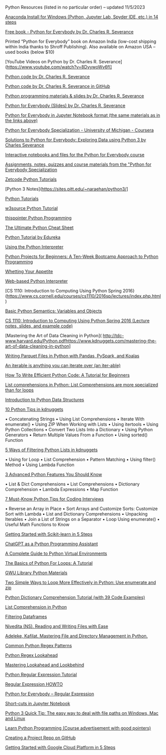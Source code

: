 
Python Resources (listed in no particular order)  – updated 11/5/2023

[Anaconda Install for Windows (Python, Jupyter Lab, Spyder IDE, etc.) in 14 steps](https://docs.anaconda.com/free/anaconda/install/windows/)

[Free book - Python for Everybody by Dr. Charles R. Severance](https://do1.dr-chuck.com/pythonlearn/EN_us/pythonlearn.pdf)
 
Printed “Python for Everybody” book on Amazon India (low-cost shipping within India thanks to Shroff Publishing). Also available on Amazon USA – used books (below $10)
 
[YouTube Videos on Python by Dr. Charles R. Severance](https://www.youtube.com/watch?v=8DvywoWv6fI]

[Python code by Dr. Charles R. Severance](https://github.com/csev/py4e/tree/master/code)

[Python code by Dr. Charles R. Severance in GitHub](https://github.com/csev/py4e/tree/master/code3)

[Python programming materials & slides by Dr. Charles R. Severance](https://www.py4e.com/lessons)

[Python for Everybody (Slides) by Dr. Charles R. Severance](https://github.com/ceteongvanness/Python-for-Everybody/tree/master/Slide/PDF)
 
[Python for Everybody in Jupyter Notebook format (the same materials as in the links above)](https://eng.libretexts.org/Bookshelves/Computer_Science/Programming_Languages/Python_for_Everybody_(Severance))

[Python for Everybody Specialization - University of Michigan - Coursera](
https://github.com/AmaniAbbas/py4e/tree/master)

[Solutions to Python for Everybody: Exploring Data using Python 3 by Charles Severance](
https://github.com/jmelahman/python-for-everybody-solutions)

[Interactive notebooks and files for the Python for Everybody course](
https://github.com/CodingForEverybody/python-for-everybody/tree/master)

[Assignments, notes, quizzes and course materials from the "Python for Everybody Specialization](
https://github.com/sersavn/coursera-python-for-everybody-specialization)

[Zetcode Python Tutorials](https://zetcode.com/lang/python/)

[Python 3 Notes](https://sites.pitt.edu/~naraehan/python3/]
 
[Python Tutorials](https://pythonexamples.org/)
 
[w3source Python Tutorial](https://www.w3resource.com/python/python-tutorial.php)
 
[thispointer Python Programming](https://thispointer.com/python-programming/)

[The Ultimate Python Cheat Sheet](https://blog.finxter.com/wp-content/uploads/2020/07/Finxter_WorldsMostDensePythonCheatSheet.pdf)

[Python Tutorial by Edureka](https://www.edureka.co/blog/python-tutorial/)
 
[Using the Python Interpreter](https://docs.python.org/3/tutorial/interpreter.html#invoking-the-interpreter)

[Python Projects  for Beginners: A Ten-Week Bootcamp Approach to Python Programming](https://github.com/shintwelv/10_weeks_python_bootcamp)

[Whetting Your Appetite](https://docs.python.org/3/tutorial/appetite.html)
 
[Web-based Python Interpreter](https://www.pythonmorsels.com/)

[CS 1110: Introduction to Computing Using Python Spring 2016}(https://www.cs.cornell.edu/courses/cs1110/2016sp/lectures/index.php.html)
 
[Basic Python Semantics: Variables and Objects](https://jakevdp.github.io/WhirlwindTourOfPython/03-semantics-variables.html)
 
[CS 1110: Introduction to Computing Using Python Spring 2016 (Lecture notes, slides, and example code)](https://www.cs.cornell.edu/courses/cs1110/2016sp/lectures/index.php.html) 

[Mastering the Art of Data Cleaning in Python](
http://tdc-www.harvard.edu/Python.pdfhttps://www.kdnuggets.com/mastering-the-art-of-data-cleaning-in-python]
 
[Writing Parquet Files in Python with Pandas, PySpark, and Koalas](https://mungingdata.com/python/writing-parquet-pandas-pyspark-koalas/)
 
[An iterable is anything you can iterate over (an iter-able)](https://www.pythonmorsels.com/iterable/)
 
[How To Write Efficient Python Code: A Tutorial for Beginners](
https://www.kdnuggets.com/how-to-write-efficient-python-code-a-tutorial-for-beginners)

[List comprehensions in Python: List Comprehensions are more specialized than for loops](https://www.pythonmorsels.com/what-are-list-comprehensions/)

[Introduction to Python Data Structures](https://www.kdnuggets.com/5-steps-getting-started-python-data-structures)
  
[10 Python Tips in kdnuggets](https://www.kdnuggets.com/2020/01/10-python-tips-tricks-learn-today.html#:~:text=List%20comprehensions%20are%20used%20for,to%20iterate%20over%20each%20element)
 
•	Concatenating Strings
•	Using List Comprehensions
•	Iterate With enumerate()
•	Using ZIP When Working with Lists
•	Using itertools
•	Using Python Collections
•	Convert Two Lists Into a Dictionary
•	Using Python Generators
•	Return Multiple Values From a Function
•	Using sorted() Function
 
[5 Ways of Filtering Python Lists in kdnuggets](https://www.kdnuggets.com/2022/11/5-ways-filtering-python-lists.html)
 
•	Using for Loop
•	List Comprehension
•	Pattern Matching
•	Using filter() Method
•	Using Lambda Function 

[3 Advanced Python Features You Should Know](https://www.kdnuggets.com/2020/07/3-advanced-python-features.html)
 
•	List & Dict Comprehensions
•	List Comprehensions
•	Dictionary Comprehension
•	Lambda Expressions
•	Map Function
 
[7 Must-Know Python Tips for Coding Interviews](https://www.kdnuggets.com/2023/03/7-mustknow-python-tips-coding-interviews.html)
 
•	Reverse an Array in Place
•	Sort Arrays and Customize Sorts: Customize Sort with Lambda
•	List and Dictionary Comprehensions
•	Unpacking Iterables
•	Join a List of Strings on a Separator
•	Loop Using enumerate()
•	Useful Math Functions to Know
 
[Getting Started with Scikit-learn in 5 Steps](https://www.kdnuggets.com/5-steps-getting-started-scikit-learn)

[ChatGPT as a Python Programming Assistant](https://www.kdnuggets.com/2023/01/chatgpt-python-programming-assistant.html)
 
[A Complete Guide to Python Virtual Environments](https://www.dataquest.io/blog/a-complete-guide-to-python-virtual-environments/#what-are-python-virtual-environments)

[The Basics of Python For Loops: A Tutorial](https://www.dataquest.io/blog/python-for-loop-tutorial/)

[GWU Library Python Materials](https://kaust-vislab.github.io/python-novice-gapminder/12-for-loops/)
 
[Two Simple Ways to Loop More Effectively in Python: Use enumerate and zip](https://towardsdatascience.com/two-simple-ways-to-loop-more-effectively-in-python-886526008a70)
 
[Python Dictionary Comprehension Tutorial (with 39 Code Examples)](
https://www.dataquest.io/blog/python-dictionary-comprehension-tutorial/)

[List Comprehension in Python](https://www.learndatasci.com/solutions/python-list-comprehension/)

[Filtering Dataframes](https://www.dataquest.io/blog/filtering-pandas-dataframes/)

[Nivedita (NS). Reading and Writing Files with Ease](https://towardsdev.com/mastering-file-handling-in-python-reading-and-writing-files-with-ease-f9eb9f6a568c)

[Adeleke, Kafilat. Mastering File and Directory Management in Python.](https://python.plainenglish.io/mastering-file-and-directory-management-in-python-52f6e1e3ad8b#:~:text=Mastering%20File%20and%20Directory%20Management%20in%20Python%201,6%20Code%20Snippets%20for%20Common%20File%20Operations%20)

[Common Python Regex Patterns](https://www.dataquest.io/blog/regular-expressions-data-scientists/)
 
[Python Regex Lookahead](https://www.pythontutorial.net/python-regex/python-regex-lookahead/)

[Mastering Lookahead and Lookbehind](https://www.rexegg.com/regex-lookarounds.html)

[Python Regular Expression Tutorial](https://tschwarz.mscs.mu.edu/Classes/PythonB/Modules/RegularExpressions/article.html)

[Regular Expression HOWTO](https://docs.python.org/3/howto/regex.html)

[Python for Everybody – Regular Expression](https://github.com/AmaniAbbas/py4e/blob/master/Course-3/Quizzes/quiz_chapter11.md)
 
[Short-cuts in Jupyter Notebook](https://medium.com/@ashwin3005/shortcuts-in-jupyter-notebook-fc0543e72512)

[Python 3 Quick Tip: The easy way to deal with file paths on Windows, Mac and Linux](https://medium.com/@ageitgey/python-3-quick-tip-the-easy-way-to-deal-with-file-paths-on-windows-mac-and-linux-11a072b58d5f)

[Learn Python Programming (Course advertisement with good pointers)](https://www.edureka.co/blog/python-programming-language#PythonFundamentals)

[Creating a Project Repo on GitHub](https://docs.python-guide.org/shipping/publishing/)

[Getting Started with Google Cloud Platform in 5 Steps](https://www.kdnuggets.com/5-steps-google-cloud-platform)



